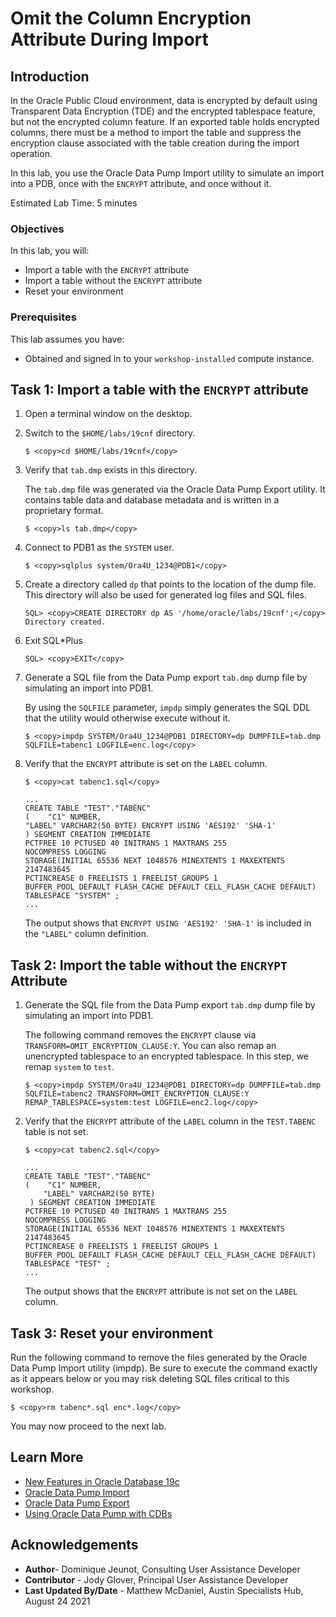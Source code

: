 
# Omit the Column Encryption Attribute During Import

## Introduction
In the Oracle Public Cloud environment, data is encrypted by default using Transparent Data Encryption (TDE) and the encrypted tablespace feature, but not the encrypted column feature. If an exported table holds encrypted columns, there must be a method to import the table and suppress the encryption clause associated with the table creation during the import operation.

In this lab, you use the Oracle Data Pump Import utility to simulate an import into a PDB, once with the `ENCRYPT` attribute, and once without it.

Estimated Lab Time: 5 minutes

### Objectives

In this lab, you will:

- Import a table with the `ENCRYPT` attribute
- Import a table without the `ENCRYPT` attribute
- Reset your environment

### Prerequisites

This lab assumes you have:
- Obtained and signed in to your `workshop-installed` compute instance.

## Task 1: Import a table with the `ENCRYPT` attribute

1. Open a terminal window on the desktop.

2. Switch to the `$HOME/labs/19cnf` directory.

    ```
    $ <copy>cd $HOME/labs/19cnf</copy>
    ```

3. Verify that `tab.dmp` exists in this directory.

    The `tab.dmp` file was generated via the Oracle Data Pump Export utility. It contains table data and database metadata and is written in a proprietary format.

    ```                
    $ <copy>ls tab.dmp</copy>
    ```

4. Connect to PDB1 as the `SYSTEM` user.

    ```
    $ <copy>sqlplus system/Ora4U_1234@PDB1</copy>
    ```

5. Create a directory called `dp` that points to the location of the dump file. This directory will also be used for generated log files and SQL files.

    ```
    SQL> <copy>CREATE DIRECTORY dp AS '/home/oracle/labs/19cnf';</copy>
    Directory created.
    ```

6. Exit SQL*Plus

    ```
    SQL> <copy>EXIT</copy>
    ```

7. Generate a SQL file from the Data Pump export `tab.dmp` dump file by simulating an import into PDB1.

    By using the `SQLFILE` parameter, `impdp` simply generates the SQL DDL that the utility would otherwise execute without it.

    ```
    $ <copy>impdp SYSTEM/Ora4U_1234@PDB1 DIRECTORY=dp DUMPFILE=tab.dmp SQLFILE=tabenc1 LOGFILE=enc.log</copy>
    ```

8.  Verify that the `ENCRYPT` attribute is set on the `LABEL` column.

    ```
    $ <copy>cat tabenc1.sql</copy>

    ...
    CREATE TABLE "TEST"."TABENC"
    (    "C1" NUMBER,
    "LABEL" VARCHAR2(50 BYTE) ENCRYPT USING 'AES192' 'SHA-1'
    ) SEGMENT CREATION IMMEDIATE
    PCTFREE 10 PCTUSED 40 INITRANS 1 MAXTRANS 255
    NOCOMPRESS LOGGING
    STORAGE(INITIAL 65536 NEXT 1048576 MINEXTENTS 1 MAXEXTENTS 2147483645
    PCTINCREASE 0 FREELISTS 1 FREELIST GROUPS 1
    BUFFER_POOL DEFAULT FLASH_CACHE DEFAULT CELL_FLASH_CACHE DEFAULT)
    TABLESPACE "SYSTEM" ;
    ...
    ```

    The output shows that `ENCRYPT USING 'AES192' 'SHA-1'` is included in the `"LABEL"` column definition.

## Task 2: Import the table without the `ENCRYPT` Attribute

1. Generate the SQL file from the Data Pump export `tab.dmp` dump file by simulating an import into PDB1.

    The following command removes the `ENCRYPT` clause via `TRANSFORM=OMIT_ENCRYPTION_CLAUSE:Y`. You can also remap an unencrypted tablespace to an encrypted tablespace. In this step, we remap `system` to `test`.

    ```
    $ <copy>impdp SYSTEM/Ora4U_1234@PDB1 DIRECTORY=dp DUMPFILE=tab.dmp SQLFILE=tabenc2 TRANSFORM=OMIT_ENCRYPTION_CLAUSE:Y REMAP_TABLESPACE=system:test LOGFILE=enc2.log</copy>
    ```

2. Verify that the `ENCRYPT` attribute of the `LABEL` column in the `TEST.TABENC` table is not set.

    ```
    $ <copy>cat tabenc2.sql</copy>

    ...
    CREATE TABLE "TEST"."TABENC"
    (    "C1" NUMBER,
        "LABEL" VARCHAR2(50 BYTE)
     ) SEGMENT CREATION IMMEDIATE
    PCTFREE 10 PCTUSED 40 INITRANS 1 MAXTRANS 255
    NOCOMPRESS LOGGING
    STORAGE(INITIAL 65536 NEXT 1048576 MINEXTENTS 1 MAXEXTENTS 2147483645
    PCTINCREASE 0 FREELISTS 1 FREELIST GROUPS 1
    BUFFER_POOL DEFAULT FLASH_CACHE DEFAULT CELL_FLASH_CACHE DEFAULT)
    TABLESPACE "TEST" ;
    ...
    ```

    The output shows that the `ENCRYPT` attribute is not set on the `LABEL` column.

## Task 3: Reset your environment

Run the following  command to remove the files generated by the Oracle Data Pump Import utility (impdp). Be sure to execute the command exactly as it appears below or you may risk deleting SQL files critical to this workshop.

```
$ <copy>rm tabenc*.sql enc*.log</copy>
```

You may now proceed to the next lab.

## Learn More

- [New Features in Oracle Database 19c](https://docs.oracle.com/en/database/oracle/oracle-database/19/newft/preface.html#GUID-E012DF0F-432D-4C03-A4C8-55420CB185F3)
- [Oracle Data Pump Import](https://docs.oracle.com/en/database/oracle/oracle-database/19/sutil/datapump-import-utility.html#GUID-D11E340E-14C6-43B8-AB09-6335F0C1F71B)
- [Oracle Data Pump Export](https://docs.oracle.com/en/database/oracle/oracle-database/19/sutil/oracle-data-pump-export-utility.html#GUID-5F7380CE-A619-4042-8D13-1F7DDE429991)
- [Using Oracle Data Pump with CDBs](https://docs.oracle.com/en/database/oracle/oracle-database/19/sutil/oracle-data-pump-overview.html#GUID-BD76463C-0867-477E-983F-4329610EC458)

## Acknowledgements

- **Author**- Dominique Jeunot, Consulting User Assistance Developer
- **Contributor** - Jody Glover, Principal User Assistance Developer
- **Last Updated By/Date** - Matthew McDaniel, Austin Specialists Hub, August 24 2021
